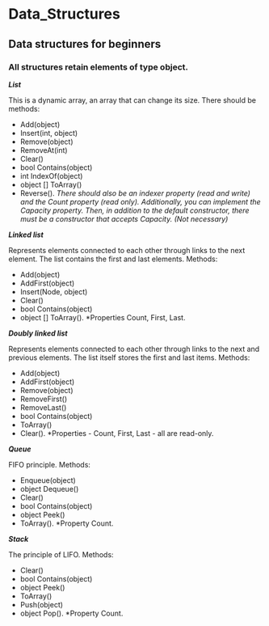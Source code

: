 # Data_Structures
## Data structures for beginners
### All structures retain elements of type object.

***List***

This is a dynamic array, an array that can change its size.
There should be methods:
+ Add(object)
+ Insert(int, object)
+ Remove(object)
+ RemoveAt(int)
+ Clear()
+ bool Contains(object)
+ int IndexOf(object)
+ object [] ToArray()
+ Reverse().
*There should also be an indexer property (read and write) and the Count property (read only).
Additionally, you can implement the Capacity property. 
Then, in addition to the default constructor, there must be a constructor that accepts Capacity. (Not necessary)*

***Linked list***

Represents elements connected to each other through links to the next element.
The list contains the first and last elements.
Methods:
+ Add(object)
+ AddFirst(object)
+ Insert(Node, object)
+ Clear()
+ bool Contains(object)
+ object [] ToArray().
*Properties Count, First, Last.

***Doubly linked list***

Represents elements connected to each other through links to the next and previous elements.
The list itself stores the first and last items.
Methods:
+ Add(object)
+ AddFirst(object)
+ Remove(object)
+ RemoveFirst()
+ RemoveLast()
+ bool Contains(object)
+ ToArray()
+ Clear().
*Properties - Count, First, Last - all are read-only.

***Queue***

FIFO principle.
Methods:
+ Enqueue(object)
+ object Dequeue()
+ Clear()
+ bool Contains(object)
+ object Peek()
+ ToArray().
*Property Count.

***Stack***

The principle of LIFO.
Methods:
+ Clear()
+ bool Contains(object)
+ object Peek()
+ ToArray()
+ Push(object)
+ object Pop().
*Property Count.
